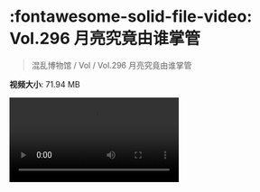 # :fontawesome-solid-file-video: Vol.296 月亮究竟由谁掌管

> 混乱博物馆 / Vol / Vol.296 月亮究竟由谁掌管

**视频大小**: 71.94 MB

<div class="video"><video src="https://file.hsyhx.top/archive/296.mp4" controls preload>🤔 您的浏览器不支持 video 标签</video></div>